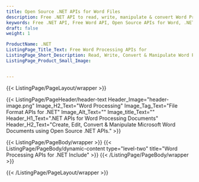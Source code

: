 ```yaml
---
title: Open Source .NET APIs for Word Files
description: Free .NET API to read, write, manipulate & convert Word Processing Documents.
keywords: Free .NET API, Free Word API, Open Source APIs for Word, .NET Word API, Create Free Word Document, Convert Word Document Free, Free C# API, Free C# Word API
draft: false
weight: 1

ProductName: .NET
ListingPage_Title_Text: Free Word Processing APIs for
ListingPage_Short_Description: Read, Write, Convert & Manipulate Word Processing Documents via Open Source .NET Libraries
ListingPage_Product_Small_Image: 


---
```


{{< ListingPage/PageLayout/wrapper >}}

{{< ListingPage/PageHeader/header-text
Header_Image="header-image.png"
Image_H2_Text="Word Processing"
Image_Tag_Text="File Format APIs for .NET"
Image_Alt_Text=""
Image_title_Text=""
Header_H1_Text=".NET APIs for Word Processing Documents"
Header_H2_Text="Create, Edit, Convert & Manipulate Microsoft Word Documents using Open Source .NET APIs." >}}

{{< ListingPage/PageBody/wrapper >}}
{{< ListingPage/PageBody/dynamic-content type="level-two" title="Word Processing APIs for .NET Include" >}}
{{< /ListingPage/PageBody/wrapper >}}

{{< /ListingPage/PageLayout/wrapper >}}